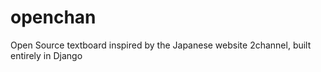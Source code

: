 # openchan
Open Source textboard inspired by the Japanese website 2channel, built entirely in Django
